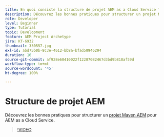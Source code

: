 ```yaml
---
title: En quoi consiste la structure de projet AEM as a Cloud Service ?
description: Découvrez les bonnes pratiques pour structurer un projet Maven pour AEM as a Cloud Service.
role: Developer
level: Beginner
type: Tutorial
topic: Development
feature: AEM Project Archetype
jira: KT-6932
thumbnail: 330557.jpg
exl-id: abd75b0b-8c3e-4612-bb8a-bfad50946294
duration: 16
source-git-commit: af928e60410022f12207082467d3bd9b818af59d
workflow-type: tm+mt
source-wordcount: '45'
ht-degree: 100%

---
```


# Structure de projet AEM

Découvrez les bonnes pratiques pour structurer un [projet Maven AEM](https://experienceleague.adobe.com/docs/experience-manager-cloud-service/implementing/developing/aem-project-content-package-structure.html?lang=fr#developing) pour AEM as a Cloud Service.

>[!VIDEO](https://video.tv.adobe.com/v/330557?quality=12&learn=on)
